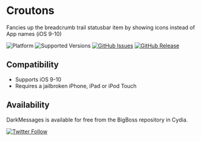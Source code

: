 # Croutons
Fancies up the breadcrumb trail statusbar item by showing icons instead of App names (iOS 9-10)

![Platform](https://img.shields.io/badge/platform-iOS-lightgrey.svg)
![Supported Versions](https://img.shields.io/badge/supports-iOS_9--10-lightgrey.svg)
[![GitHub Issues](https://img.shields.io/github/issues/sticktron/croutons.svg)](https://github.com/sticktron/croutons/issues)
[![GitHub Release](https://img.shields.io/github/release/sticktron/croutons.svg)](https://github.com/sticktron/croutons/releases)

## Compatibility

- Supports iOS 9-10
- Requires a jailbroken iPhone, iPad or iPod Touch

## Availability
DarkMessages is available for free from the BigBoss repository in Cydia.

[![Twitter Follow](https://img.shields.io/twitter/follow/sticktron.svg?style=social&label=Follow)](http://twitter.com/sticktron)
